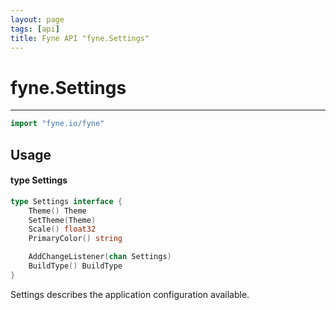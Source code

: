 ```yaml
---
layout: page
tags: [api]
title: Fyne API "fyne.Settings"
---
```


# fyne.Settings
---
```go
import "fyne.io/fyne"
```

## Usage

#### type Settings

```go
type Settings interface {
	Theme() Theme
	SetTheme(Theme)
	Scale() float32
	PrimaryColor() string

	AddChangeListener(chan Settings)
	BuildType() BuildType
}
```

Settings describes the application configuration available.
